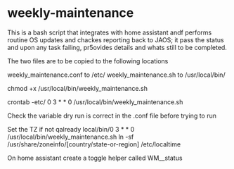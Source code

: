 # weekly-maintenance
This is a bash script that integrates with home assistant andf performs routine OS updates and chackes reporting back to JAOS; it pass the status and upon any task failing, pr5ovides details and whats still to be completed.

The two files are to be copied to the following locations

weekly_maintenance.conf to /etc/
weekly_maintenance.sh to /usr/local/bin/

chmod +x /usr/local/bin/weekly_maintenance.sh

crontab -etc/
0 3 * * 0 /usr/local/bin/weekly_maintenance.sh


Check the variable dry run is correct in the .conf file before trying to run

Set the TZ if not qalready local/bin/0 3 * * 0 /usr/local/bin/weekly_maintenance.sh
ln -sf /usr/share/zoneinfo/[country/state-or-region] /etc/localtime

On home assistant
create a toggle helper called WM_<hostname>_status
